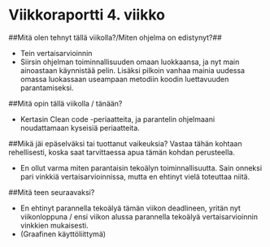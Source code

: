 # Viikkoraportti 4. viikko
##Mitä olen tehnyt tällä viikolla?/Miten ohjelma on edistynyt?##
* Tein vertaisarvioinnin
* Siirsin ohjelman toiminnallisuuden omaan luokkaansa, ja nyt main ainoastaan käynnistää pelin. Lisäksi pilkoin vanhaa mainia uudessa omassa luokassaan useampaan metodiin koodin luettavuuden parantamiseksi.

##Mitä opin tällä viikolla / tänään? 
* Kertasin Clean code -periaatteita, ja parantelin ohjelmaani noudattamaan kyseisiä periaatteita. 


##Mikä jäi epäselväksi tai tuottanut vaikeuksia? Vastaa tähän kohtaan rehellisesti, koska saat tarvittaessa apua tämän kohdan perusteella. 
* En ollut varma miten parantaisin tekoälyn toiminnallisuutta. Sain onneksi pari vinkkiä vertaisarvioinnissa, mutta en ehtinyt vielä toteuttaa niitä.

##Mitä teen seuraavaksi? 
* En ehtinyt parannella tekoälyä tämän viikon deadlineen, yritän nyt viikonloppuna / ensi viikon alussa parannella tekoälyä vertaisarvioinnin vinkkien mukaisesti.
* (Graafinen käyttöliittymä)
